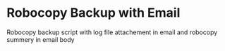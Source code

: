 # Robocopy Backup with Email

Robocopy backup script with log file attachement in email and robocopy summery in email body
